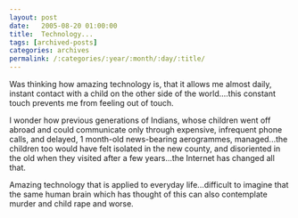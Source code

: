 ```yaml
---
layout: post
date:	2005-08-20 01:00:00
title:  Technology...
tags: [archived-posts]
categories: archives
permalink: /:categories/:year/:month/:day/:title/
---
```

Was thinking how amazing technology is, that it allows me almost daily, instant contact with a child on the other side of the world....this constant touch prevents me from feeling out of touch.

I wonder how previous generations of Indians, whose children went off abroad and could communicate only through expensive, infrequent phone calls, and delayed, 1 month-old news-bearing aerogrammes, managed...the children too would have felt isolated in the new county, and disoriented in the old when they visited after a few years...the Internet has changed all that. 

Amazing technology that is applied to everyday life...difficult to imagine that the same human brain which has thought of this can also contemplate murder and child rape and worse.

